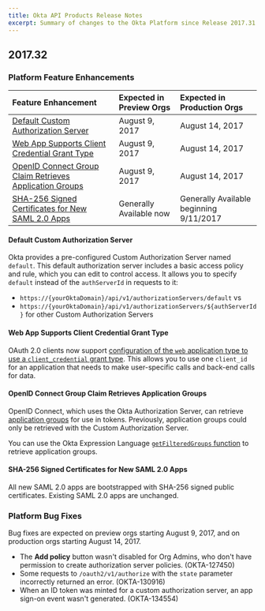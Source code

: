 ```yaml
---
title: Okta API Products Release Notes
excerpt: Summary of changes to the Okta Platform since Release 2017.31
---
```


## 2017.32

### Platform Feature Enhancements

| Feature Enhancement                                                                                                 | Expected in Preview Orgs | Expected in Production Orgs             |
|:--------------------------------------------------------------------------------------------------------------------|:-------------------------|:----------------------------------------|
| [Default Custom Authorization Server](#default-custom-authorization-server)                                         | August 9, 2017           | August 14, 2017                         |
| [Web App Supports Client Credential Grant Type](#web-app-supports-client-credential-grant-type)                     | August 9, 2017           | August 14, 2017                         |
| [OpenID Connect Group Claim Retrieves Application Groups](#openid-connect-group-claim-retrieves-application-groups) | August 9, 2017           | August 14, 2017                         |
| [SHA-256 Signed Certificates for New SAML 2.0 Apps](#sha-256-signed-certificates-for-new-saml-20-apps)              | Generally Available now  | Generally Available beginning 9/11/2017 |

#### Default Custom Authorization Server
<!-- OKTA-133786 -->

Okta provides a pre-configured Custom Authorization Server named `default`.
This default authorization server includes a basic access policy and rule, which you can edit to control access.
It allows you to specify `default` instead of the `authServerId` in requests to it:

* `https://{yourOktaDomain}/api/v1/authorizationServers/default` vs
* `https://{yourOktaDomain}/api/v1/authorizationServers/${authServerId}` for other Custom Authorization Servers

#### Web App Supports Client Credential Grant Type
<!-- OKTA-102062 -->

OAuth 2.0 clients now support [configuration of the `web` application type to use a `client_credential` grant type](/docs/reference/api/oauth-clients/#client-application-properties).
This allows you to use one `client_id` for an application that needs to make user-specific calls and back-end calls for data.

#### OpenID Connect Group Claim Retrieves Application Groups
<!-- OKTA_132193 -->

OpenID Connect, which uses the Okta Authorization Server, can retrieve [application groups](/docs/reference/api/apps/#application-group-model) for use in tokens.
Previously, application groups could only be retrieved with the Custom Authorization Server.

You can use the Okta Expression Language [`getFilteredGroups` function](/docs/reference/okta-expression-language/#group-functions) to retrieve application groups.

#### SHA-256 Signed Certificates for New SAML 2.0 Apps

All new SAML 2.0 apps are bootstrapped with SHA-256 signed public certificates. Existing SAML 2.0 apps are unchanged.

### Platform Bug Fixes

Bug fixes are expected on preview orgs starting August 9, 2017, and on production orgs starting August 14, 2017.

* The **Add policy** button wasn't disabled for Org Admins, who don't have permission to create authorization server policies. (OKTA-127450)
* Some requests to `/oauth2/v1/authorize` with the `state` parameter incorrectly returned an error. (OKTA-130916)
* When an ID token was minted for a custom authorization server, an app sign-on event wasn't generated. (OKTA-134554)

